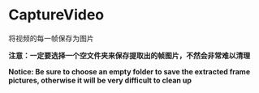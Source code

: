 # CaptureVideo
将视频的每一帧保存为图片

**注意：一定要选择一个空文件夹来保存提取出的帧图片，不然会非常难以清理**

**Notice: Be sure to choose an empty folder to save the extracted frame pictures, otherwise it will be very difficult to clean up**

